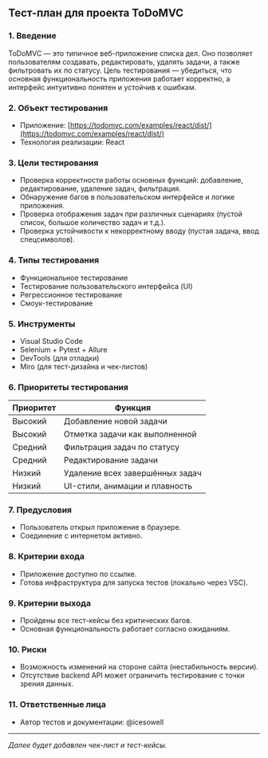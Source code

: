 
## Тест-план для проекта ToDoMVC

### 1. Введение
ToDoMVC — это типичное веб-приложение списка дел. Оно позволяет пользователям создавать, редактировать, удалять задачи, а также фильтровать их по статусу. Цель тестирования — убедиться, что основная функциональность приложения работает корректно, а интерфейс интуитивно понятен и устойчив к ошибкам.

### 2. Объект тестирования
- Приложение: [https://todomvc.com/examples/react/dist/](https://todomvc.com/examples/react/dist/)
- Технология реализации: React

### 3. Цели тестирования
- Проверка корректности работы основных функций: добавление, редактирование, удаление задач, фильтрация.
- Обнаружение багов в пользовательском интерфейсе и логике приложения.
- Проверка отображения задач при различных сценариях (пустой список, большое количество задач и т.д.).
- Проверка устойчивости к некорректному вводу (пустая задача, ввод спецсимволов).

### 4. Типы тестирования
- Функциональное тестирование
- Тестирование пользовательского интерфейса (UI)
- Регрессионное тестирование
- Смоук-тестирование

### 5. Инструменты
- Visual Studio Code
- Selenium + Pytest + Allure
- DevTools (для отладки)
- Miro (для тест-дизайна и чек-листов)

### 6. Приоритеты тестирования
| Приоритет | Функция                        |
|-----------|---------------------------------|
| Высокий   | Добавление новой задачи        |
| Высокий   | Отметка задачи как выполненной |
| Средний   | Фильтрация задач по статусу    |
| Средний   | Редактирование задачи          |
| Низкий    | Удаление всех завершённых задач|
| Низкий    | UI-стили, анимации и плавность |

### 7. Предусловия
- Пользователь открыл приложение в браузере.
- Соединение с интернетом активно.

### 8. Критерии входа
- Приложение доступно по ссылке.
- Готова инфраструктура для запуска тестов (локально через VSC).

### 9. Критерии выхода
- Пройдены все тест-кейсы без критических багов.
- Основная функциональность работает согласно ожиданиям.

### 10. Риски
- Возможность изменений на стороне сайта (нестабильность версии).
- Отсутствие backend API может ограничить тестирование с точки зрения данных.

### 11. Ответственные лица
- Автор тестов и документации: @icesowell

---

_Далее будет добавлен чек-лист и тест-кейсы._

